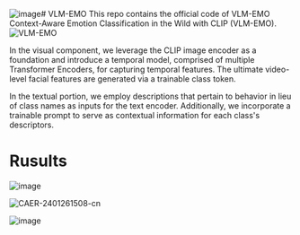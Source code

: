 ![image](https://github.com/kebiabc/VLM-EMO/assets/33951067/2d516ff0-ae07-4a48-bee8-a239d817a5ad)# VLM-EMO
This repo contains the official code of VLM-EMO Context-Aware Emotion Classification in the Wild with CLIP (VLM-EMO).
![VLM-EMO](https://github.com/kebiabc/VLM-EMO/assets/33951067/e9a05f99-954e-4df1-8e13-0c91c428af9d)

In the visual component, we leverage the CLIP image encoder as a foundation and introduce a temporal model, comprised of multiple Transformer Encoders, for capturing temporal features. 
The ultimate video-level facial features are generated via a trainable class token.

In the textual portion, we employ descriptions that pertain to behavior in lieu of class names as inputs for the text encoder. 
Additionally, we incorporate a trainable prompt to serve as contextual information for each class's descriptors.

# Rusults
![image](https://github.com/kebiabc/VLM-EMO/assets/33951067/7f18855c-a416-43d3-8b68-cd6623750d73)

![CAER-2401261508-cn](https://github.com/kebiabc/VLM-EMO/assets/33951067/93944755-5645-4db0-a770-09de915f71e2)

![image](https://github.com/kebiabc/VLM-EMO/assets/33951067/164314d0-6bc4-4e0f-aa7a-c26844d9fadc)


